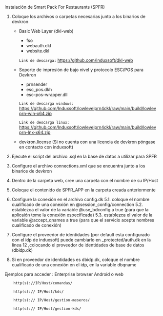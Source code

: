 Instalación de Smart Pack For Restaurants (SPFR)

1. Coloque los archivos o carpetas necesarias junto a los binarios de devkron
	- Basic Web Layer (dkl-web) 
		- fso
		- webauth.dkl
		- website.dkl
		
		```Link de descarga:``` https://github.com/Induxsoft/dkl-web
	- Soporte de impresión de bajo nivel y protocolo ESC/POS para Devkron
		- prnsender
		- esc_pos.dkh
		- esc-pos-wrapper.dll
		
		```Link de descarga windows:``` https://github.com/Induxsoft/lowlevelprn4dkl/raw/main/build/lowlevprn-win-x64.zip
		
		```Link de descarga linux:``` https://github.com/Induxsoft/lowlevelprn4dkl/raw/main/build/lowlevprn-lnx-x64.zip
		
	- devkron.license (Si no cuenta con una licencia de devkron póngase en contacto con induxsoft)

2. Ejecute el script del archivo .sql en la base de datos a utilizar para SPFR

3. Configure el archivo connections.xml que se encuentra junto a los binarios de devkron

4. Dentro de la carpeta web, cree una carpeta con el nombre de su IP/Host

5. Coloque el contenido de SPFR_APP en la carpeta creada anteriormente

6. Configure la conexión en el archivo config.dk 
	5.1. coloque el nombre cualificado de una conexión en @session_config/connection
	5.2. establezca el valor de la variable @use_bdconfig a true (para que la aplicaión tome la conexión especificada)
	5.3. establezca el valor de la variable @accept_qnames a true (para que el servicio acepte nombres cualificado de conexión)
	
7. Configure el proveedor de identidades (por default esta configurado con el idp de induxsoft) puede cambiarlo en _protected/auth.dk
	en la linea 12 ,colocando el proveedor de identidades de base de datos (dbidp.dk)
	
8. Si en proveedor de identidades es dbidp.dk, coloque el nombre cualificado de una conexión en el idp, en la variable dbqname 
	
Ejemplos para acceder :
		Enterprise browser Android o web
		
		http(s)://IP/Host/comandas/
		
		http(s):// IP/Host/kds/
		
		http(s):// IP/Host/gestion-meseros/
		
		http(s):// IP/Host/gestion-kds/






